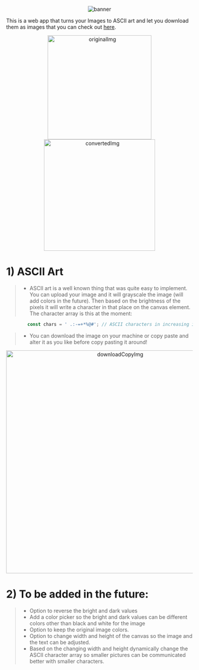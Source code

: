 <p align="center">
  <img src="https://github.com/user-attachments/assets/a20c0673-3d13-406e-811a-7eba5ccdc4d0" alt="banner">
</p>


This is a web app that turns your Images to ASCII art and let you download them as images that you can check out [here](https://denizsoyhan.github.io/2ASCII/).

<p align="center">
  <img src="https://github.com/user-attachments/assets/341ef257-1f04-4c96-b8cc-62f6be8658c3" alt="originalImg" width="280" style="display: inline-block;">
  <img src="https://github.com/user-attachments/assets/953b7015-b9da-4d3f-8a23-cf28f7168589" alt="convertedImg" width="300" style="display: inline-block;">
</p>

# 1) ASCII Art
>* ASCII art is a well known thing that was quite easy to implement. You can upload your image and it will grayscale the image (will add colors in the future). Then based on the brightness of the pixels it will write a character in that place on the canvas element. The character array is this at the moment:
````javascript
        const chars = ' .:-=+*%@#'; // ASCII characters in increasing intensity
````
>* You can download the image on your machine or copy paste and alter it as you like before copy pasting it around!<br>
<p align="center">
  <img src="https://github.com/user-attachments/assets/f9927195-d9be-4660-a14b-8a9211574f95" alt="downloadCopyImg" width="600">
</p>

# 2) To be added in the future:
>* Option to reverse the bright and dark values
>* Add a color picker so the bright and dark values can be different colors other than black and white for the image
>* Option to keep the original image colors.
>* Option to change width and height of the canvas so the image and the text can be adjusted.
>* Based on the changing width and height dynamically change the ASCII character array so smaller pictures can be communicated better with smaller characters.

